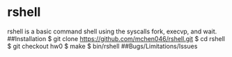 # rshell
rshell is a basic command shell using the syscalls fork, execvp, and wait.
##Installation
	$ git clone https://github.com/mchen046/rshell.git
	$ cd rshell
	$ git checkout hw0
	$ make
	$ bin/rshell
##Bugs/Limitations/Issues

